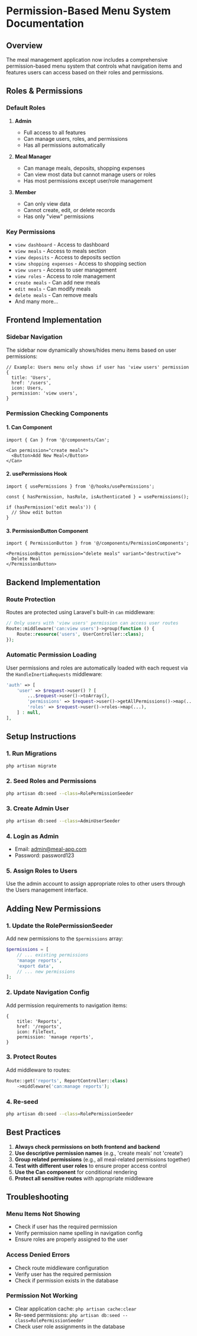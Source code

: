 # Permission-Based Menu System Documentation

## Overview

The meal management application now includes a comprehensive permission-based menu system that controls what navigation items and features users can access based on their roles and permissions.

## Roles & Permissions

### Default Roles

1. **Admin**
   - Full access to all features
   - Can manage users, roles, and permissions
   - Has all permissions automatically

2. **Meal Manager**
   - Can manage meals, deposits, shopping expenses
   - Can view most data but cannot manage users or roles
   - Has most permissions except user/role management

3. **Member**
   - Can only view data
   - Cannot create, edit, or delete records
   - Has only "view" permissions

### Key Permissions

- `view dashboard` - Access to dashboard
- `view meals` - Access to meals section
- `view deposits` - Access to deposits section
- `view shopping expenses` - Access to shopping section
- `view users` - Access to user management
- `view roles` - Access to role management
- `create meals` - Can add new meals
- `edit meals` - Can modify meals
- `delete meals` - Can remove meals
- And many more...

## Frontend Implementation

### Sidebar Navigation

The sidebar now dynamically shows/hides menu items based on user permissions:

```tsx
// Example: Users menu only shows if user has 'view users' permission
{
  title: 'Users',
  href: '/users',
  icon: Users,
  permission: 'view users',
}
```

### Permission Checking Components

#### 1. Can Component
```tsx
import { Can } from '@/components/Can';

<Can permission="create meals">
  <Button>Add New Meal</Button>
</Can>
```

#### 2. usePermissions Hook
```tsx
import { usePermissions } from '@/hooks/usePermissions';

const { hasPermission, hasRole, isAuthenticated } = usePermissions();

if (hasPermission('edit meals')) {
  // Show edit button
}
```

#### 3. PermissionButton Component
```tsx
import { PermissionButton } from '@/components/PermissionComponents';

<PermissionButton permission="delete meals" variant="destructive">
  Delete Meal
</PermissionButton>
```

## Backend Implementation

### Route Protection

Routes are protected using Laravel's built-in `can` middleware:

```php
// Only users with 'view users' permission can access user routes
Route::middleware('can:view users')->group(function () {
    Route::resource('users', UserController::class);
});
```

### Automatic Permission Loading

User permissions and roles are automatically loaded with each request via the `HandleInertiaRequests` middleware:

```php
'auth' => [
    'user' => $request->user() ? [
        ...$request->user()->toArray(),
        'permissions' => $request->user()->getAllPermissions()->map(...),
        'roles' => $request->user()->roles->map(...),
    ] : null,
],
```

## Setup Instructions

### 1. Run Migrations
```bash
php artisan migrate
```

### 2. Seed Roles and Permissions
```bash
php artisan db:seed --class=RolePermissionSeeder
```

### 3. Create Admin User
```bash
php artisan db:seed --class=AdminUserSeeder
```

### 4. Login as Admin
- Email: admin@meal-app.com
- Password: password123

### 5. Assign Roles to Users
Use the admin account to assign appropriate roles to other users through the Users management interface.

## Adding New Permissions

### 1. Update the RolePermissionSeeder
Add new permissions to the `$permissions` array:

```php
$permissions = [
    // ... existing permissions
    'manage reports',
    'export data',
    // ... new permissions
];
```

### 2. Update Navigation Config
Add permission requirements to navigation items:

```tsx
{
    title: 'Reports',
    href: '/reports',
    icon: FileText,
    permission: 'manage reports',
}
```

### 3. Protect Routes
Add middleware to routes:

```php
Route::get('reports', ReportController::class)
    ->middleware('can:manage reports');
```

### 4. Re-seed
```bash
php artisan db:seed --class=RolePermissionSeeder
```

## Best Practices

1. **Always check permissions on both frontend and backend**
2. **Use descriptive permission names** (e.g., 'create meals' not 'create')
3. **Group related permissions** (e.g., all meal-related permissions together)
4. **Test with different user roles** to ensure proper access control
5. **Use the Can component** for conditional rendering
6. **Protect all sensitive routes** with appropriate middleware

## Troubleshooting

### Menu Items Not Showing
- Check if user has the required permission
- Verify permission name spelling in navigation config
- Ensure roles are properly assigned to the user

### Access Denied Errors
- Check route middleware configuration
- Verify user has the required permission
- Check if permission exists in the database

### Permission Not Working
- Clear application cache: `php artisan cache:clear`
- Re-seed permissions: `php artisan db:seed --class=RolePermissionSeeder`
- Check user role assignments in the database
